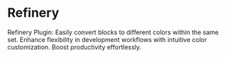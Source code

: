 # Refinery
Refinery Plugin: Easily convert blocks to different colors within the same set. Enhance flexibility in development workflows with intuitive color customization. Boost productivity effortlessly.
